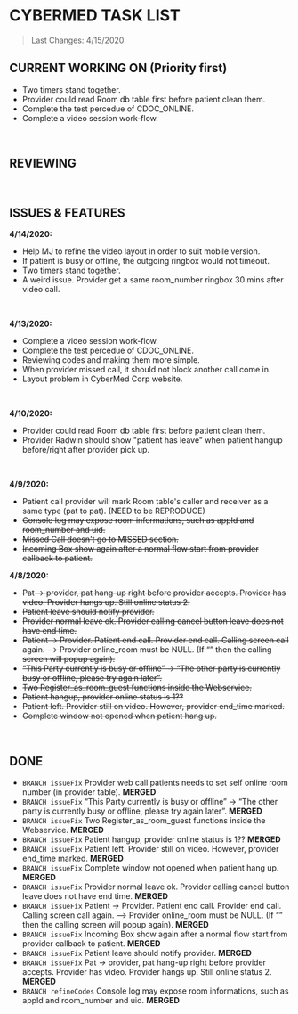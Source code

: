 # CYBERMED TASK LIST
>Last Changes: 4/15/2020 </br>

## CURRENT WORKING ON (Priority first)</br>
* Two timers stand together. </br>
* Provider could read Room db table first before patient clean them. </br>
* Complete the test percedue of CDOC_ONLINE. </br>
* Complete a video session work-flow. </br>
</br>

## REVIEWING </br>
</br>

## ISSUES & FEATURES </br>
**4/14/2020:** </br>
* Help MJ to refine the video layout in order to suit mobile version. </br>
* If patient is busy or offline, the outgoing ringbox would not timeout. </br>
* Two timers stand together. </br>
* A weird issue. Provider get a same room_number ringbox 30 mins after video call.
</br>

**4/13/2020:** </br>
* Complete a video session work-flow. </br>
* Complete the test percedue of CDOC_ONLINE. </br>
* Reviewing codes and making them more simple. </br>
* When provider missed call, it should not block another call come in. </br>
* Layout problem in CyberMed Corp website. </br>
</br>

**4/10/2020:** </br>
* Provider could read Room db table first before patient clean them. </br>
* Provider Radwin should show "patient has leave" when patient hangup before/right after provider pick up. </br>
</br>

**4/9/2020:** </br> 
* Patient call provider will mark Room table's caller and receiver as a same type (pat to pat). (NEED to be REPRODUCE) </br>
* <s>Console log may expose room informations, such as appId and room_number and uid.</s> </br>
* <s>Missed Call doesn't go to MISSED section.</s> </br>
* <s>Incoming Box show again after a normal flow start from provider callback to patient.</s> </br>

**4/8/2020:** </br> 
* <s>Pat -> provider, pat hang-up right before provider accepts. Provider has video. Provider hangs up. Still online status 2.</s>  </br>
* <s>Patient leave should notify provider.</s>  </br>
* <s>Provider normal leave ok. Provider calling cancel button leave does not have end time.</s> </br>
* <s>Patient -> Provider. Patient end call. Provider end call. Calling screen call again. --> Provider online_room must be NULL. (If “” then the calling screen will popup again).</s>  </br>
* <s>“This Party currently is busy or offline” -> “The other party is currently busy or offline, please try again later”.</s> </br>
* <s>Two Register_as_room_guest functions inside the Webservice.</s> </br>
* <s>Patient hangup, provider online status is 1??</s>   </br>
* <s>Patient left. Provider still on video. However, provider end_time marked.</s>  </br>
* <s>Complete window not opened when patient hang up.</s>  </br>
</br>

## DONE </br>
* `BRANCH issueFix` Provider web call patients needs to set self online room number (in provider table). **MERGED**</br>
* `BRANCH issueFix` “This Party currently is busy or offline” -> “The other party is currently busy or offline, please try again later”.  **MERGED** </br>
* `BRANCH issueFix` Two Register_as_room_guest functions inside the Webservice.  **MERGED** </br>
* `BRANCH issueFix` Patient hangup, provider online status is 1??  **MERGED** </br>
* `BRANCH issueFix` Patient left. Provider still on video. However, provider end_time marked.  **MERGED** </br>
* `BRANCH issueFix` Complete window not opened when patient hang up.  **MERGED**  </br>
* `BRANCH issueFix` Provider normal leave ok. Provider calling cancel button leave does not have end time.  **MERGED** </br>
* `BRANCH issueFix` Patient -> Provider. Patient end call. Provider end call. Calling screen call again. --> Provider online_room must be NULL. (If “” then the calling screen will popup again).  **MERGED** </br>
* `BRANCH issueFix` Incoming Box show again after a normal flow start from provider callback to patient.  **MERGED** </br>
* `BRANCH issueFix` Patient leave should notify provider.  **MERGED** </br>
* `BRANCH issueFix` Pat -> provider, pat hang-up right before provider accepts. Provider has video. Provider hangs up. Still online status 2.  **MERGED** </br>
* `BRANCH refineCodes` Console log may expose room informations, such as appId and room_number and uid.  **MERGED** </br>
</br>

